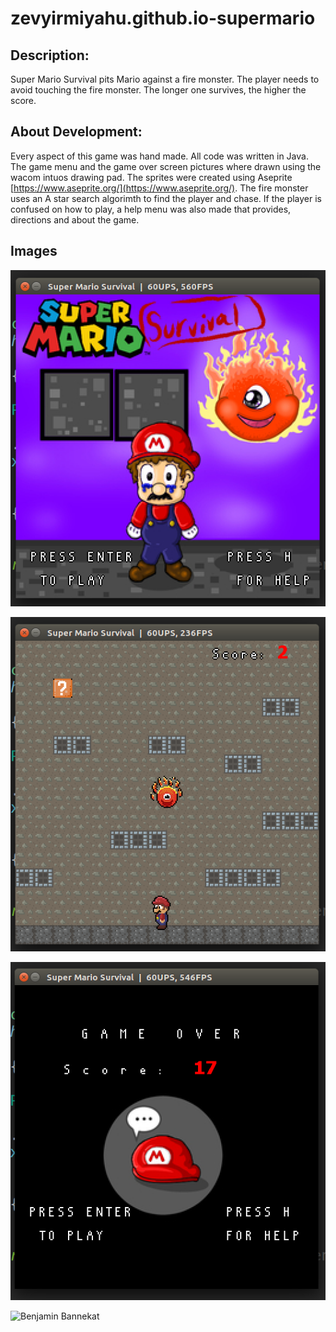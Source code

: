 # zevyirmiyahu.github.io-supermario


## Description: 
Super Mario Survival pits Mario against a fire monster. The player needs to avoid touching the fire monster. The longer one survives, the higher the score.

## About Development:
Every aspect of this game was hand made. All code was written in Java. The game menu and the game over screen pictures where drawn using the wacom intuos drawing pad. The sprites were created using Aseprite [https://www.aseprite.org/](https://www.aseprite.org/). The fire monster uses an A star search algorimth to find the player and chase. If the player is confused on how to play, a help menu was also made that provides, directions and about the game.

## Images

![main menu image](https://github.com/zevyirmiyahu/super_mario_survival/blob/master/marioScreen1.png)

![game image](https://github.com/zevyirmiyahu/super_mario_survival/blob/master/marioScreen2.png)

![game over image](https://github.com/zevyirmiyahu/super_mario_survival/blob/master/marioScreen3.png)

![Benjamin Bannekat](http://octodex.github.com/images/octdrey-catburn.jpg)

